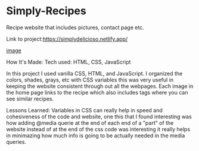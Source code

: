 # Simply-Recipes

Recipe website that includes pictures, contact page etc.

Link to project:https://simplydelicioso.netlify.app/

[image](https://user-images.githubusercontent.com/106325339/188360879-689b09a1-7960-45ac-8e2c-914d1307284a.png)

How It's Made:
Tech used: HTML, CSS, JavaScript

In this project I used vanilla CSS, HTML, and JavaScript. I organized the colors, shades, grays, etc with CSS variables this was very useful in keeping the website consistent through out all the webpages. Each image in the home page links to the recipe which also includes tags where you can see similar recipes.

Lessons Learned:
Variables in CSS can really help in speed and cohesiveness of the code and website, one this that I found interesting was how adding @media querie at the end of each end of a "part" of the website instead of at the end of the css code was interesting it really helps in minimazing how much info is going to be actually needed in the media queries.
